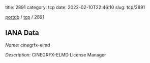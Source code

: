 title: 2891
category: tcp
date: 2022-02-10T22:46:10
slug: tcp/2891

[portdb](/) / [tcp](/category/tcp.html) / 2891


## IANA Data

_Name:_ cinegrfx-elmd

_Description:_ CINEGRFX-ELMD License Manager

